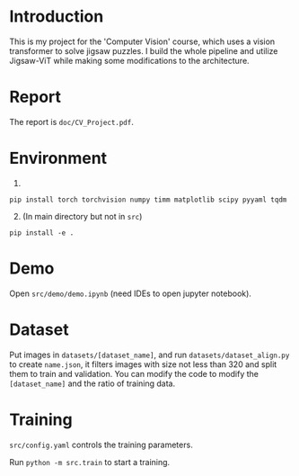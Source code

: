 # Introduction

This is my project for the 'Computer Vision' course, which uses a vision transformer to solve jigsaw puzzles. I build the whole pipeline and utilize Jigsaw-ViT while making some modifications to the architecture.

# Report

The report is `doc/CV_Project.pdf`.

# Environment

1.

```
pip install torch torchvision numpy timm matplotlib scipy pyyaml tqdm
```

2. (In main directory but not in `src`)

```
pip install -e .
```

# Demo

Open `src/demo/demo.ipynb` (need IDEs to open jupyter notebook).

# Dataset

Put images in `datasets/[dataset_name]`, and run `datasets/dataset_align.py` to create `name.json`, it filters images with size not less than 320 and split them to train and validation. You can modify the code to modify the `[dataset_name]` and the ratio of training data.

# Training

`src/config.yaml` controls the training parameters.

Run `python -m src.train` to start a training.

